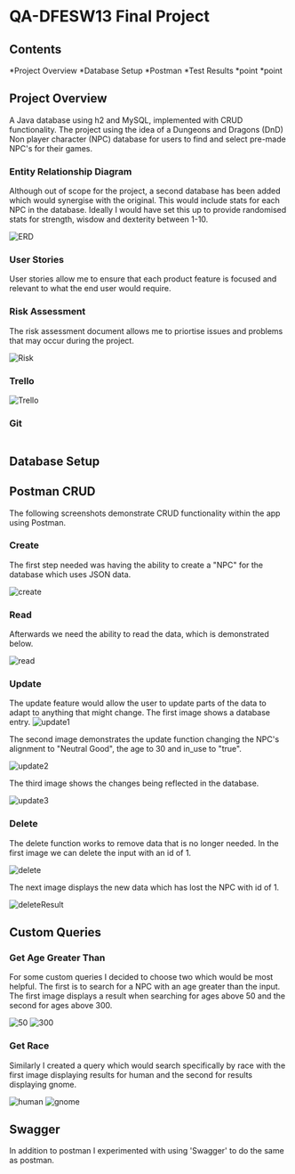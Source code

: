 # QA-DFESW13 Final Project
## Contents

*Project Overview
*Database Setup
*Postman
*Test Results
*point
*point

## Project Overview

A Java database using h2 and MySQL, implemented with CRUD functionality.
The project using the idea of a Dungeons and Dragons (DnD) Non player character (NPC) database for users to find and select pre-made NPC's for their games.

### Entity Relationship Diagram 

Although out of scope for the project, a second database has been added which would synergise with the original.
This would include stats for each NPC in the database. Ideally I would have set this up to provide randomised stats for strength, wisdow and dexterity between 1-10.

![ERD](https://github.com/LeonRobi/NPC_Database/blob/Images/DndNPC_Images/ERD.PNG)

### User Stories

User stories allow me to ensure that each product feature is focused and relevant to what the end user would require.
  
 <add user stories>
  

### Risk Assessment 

The risk assessment document allows me to priortise issues and problems that may occur during the project.

![Risk](https://github.com/LeonRobi/NPC_Database/blob/Images/DndNPC_Images/Risk%20Assessment.PNG)
    
### Trello
  
![Trello](https://github.com/LeonRobi/NPC_Database/blob/Images/DndNPC_Images/Trello%20Board.PNG)
  
### Git

<image>
  
 ## Database Setup
  
 ## Postman CRUD
  
  The following screenshots demonstrate CRUD functionality within the app using Postman. 
  
 ### Create
  
  The first step needed was having the ability to create a "NPC" for the database which uses JSON data.
  
  ![create](https://github.com/LeonRobi/NPC_Database/blob/Images/DndNPC_Images/Postman/Create%20NPC.PNG)
  
 ### Read
  
  Afterwards we need the ability to read the data, which is demonstrated below.
  
  ![read](https://github.com/LeonRobi/NPC_Database/blob/Images/DndNPC_Images/Postman/Read%20getNPC.PNG)
  
 ### Update
  
  The update feature would allow the user to update parts of the data to adapt to anything that might change.
  The first image shows a database entry.
  ![update1](https://github.com/LeonRobi/NPC_Database/blob/Images/DndNPC_Images/Postman/UpdateV2%20first.PNG)
  
  The second image demonstrates the update function changing the NPC's alignment to "Neutral Good", the age to 30 and in_use to "true".
  
  ![update2](https://github.com/LeonRobi/NPC_Database/blob/Images/DndNPC_Images/Postman/UpdateV2.PNG)
  
  The third image shows the changes being reflected in the database.
  
  ![update3](https://github.com/LeonRobi/NPC_Database/blob/Images/DndNPC_Images/Postman/Update%20V2%20final.PNG)
  
 ### Delete
  
  The delete function works to remove data that is no longer needed. In the first image we can delete the input with an id of 1.
  
  ![delete](https://github.com/LeonRobi/NPC_Database/blob/Images/DndNPC_Images/Postman/delete%20npc.PNG)
  
  The next image displays the new data which has lost the NPC with id of 1.
  
  ![deleteResult](https://github.com/LeonRobi/NPC_Database/blob/Images/DndNPC_Images/Postman/delete%20result.PNG)
  
 ## Custom Queries
  
 ### Get Age Greater Than
  
  For some custom queries I decided to choose two which would be most helpful. The first is to search for a NPC with an age greater than the input.
  The first image displays a result when searching for ages above 50 and the second for ages above 300.
  
  ![50](https://github.com/LeonRobi/NPC_Database/blob/Images/DndNPC_Images/Postman/getAgeGreaterThan50.PNG)
  ![300](https://github.com/LeonRobi/NPC_Database/blob/Images/DndNPC_Images/Postman/ageGreaterThan300.PNG)
  
 ### Get Race
  
  Similarly I created a query which would search specifically by race with the first image displaying results for human and the second for results displaying gnome.
  
  ![human](https://github.com/LeonRobi/NPC_Database/blob/Images/DndNPC_Images/Postman/getrace%20human.PNG)
  ![gnome](https://github.com/LeonRobi/NPC_Database/blob/Images/DndNPC_Images/Postman/get%20race%20gnome.PNG)
  
 ## Swagger
  
  In addition to postman I experimented with using 'Swagger' to do the same as postman.
  
  
